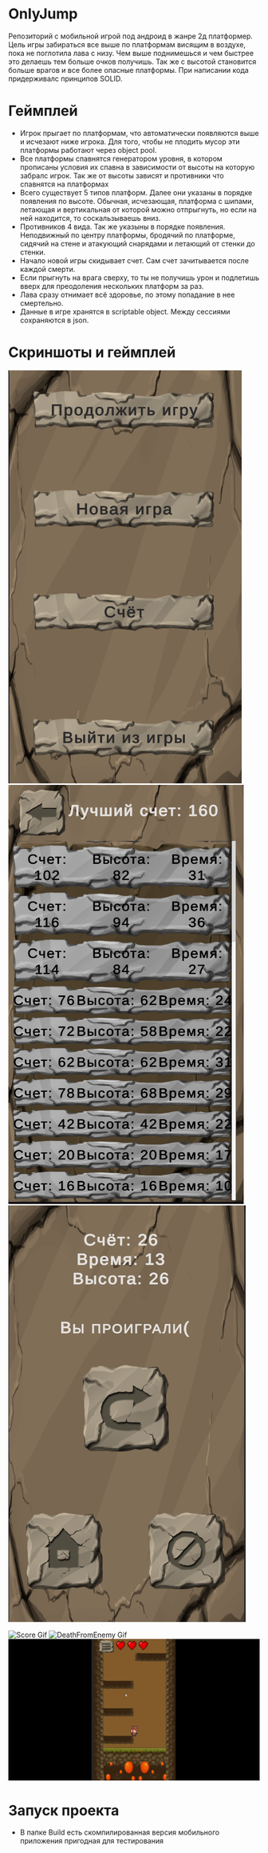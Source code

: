 # OnlyJump
Репозиторий с мобильной игрой под андроид в жанре 2д платформер. Цель игры забираться все выше по платформам висящим в воздухе, пока не поглотила лава с низу. Чем выше поднимешься и чем быстрее это делаешь тем больше очков получишь. Так же с высотой становится больше врагов и все более опасные платформы. При написании кода придерживалс принципов SOLID. 

# Геймплей
- Игрок прыгает по платформам, что автоматически появляются выше и исчезают ниже игрока. Для того, чтобы не плодить мусор эти платформы работают через object pool.
- Все платформы спавнятся генератором уровня, в котором прописаны условия их спавна в зависимости от высоты на которую забралс игрок. Так же от высоты зависят и противники что спавнятся на платформах
- Всего существует 5 типов платформ. Далее они указаны в порядке появления по высоте. Обычная, исчезающая, платформа с шипами, летающая и вертикальная от которой можно отпрыгнуть, но если на ней находится, то соскальзываешь вниз.
- Противников 4 вида. Так же указыны в порядке появления. Неподвижный по центру платформы, бродячий по платформе, сидячий на стене и атакующий снарядами и летающий от стенки до стенки.
- Начало новой игры скидывает счет. Сам счет зачитывается после каждой смерти.
- Если прыгнуть на врага сверху, то ты не получишь урон и подлетишь вверх для преодоления нескольких платформ за раз.
- Лава сразу отнимает всё здоровье, по этому попадание в нее смертельно.
- Данные в игре хранятся в scriptable object. Между сессиями сохраняются в json.

  
# Скриншоты и геймплей
![MainMenu](Screenshots/MainMenu.png) 
![Score](Screenshots/Score.png) 
![DeathMenu](Screenshots/DeathMenu.png)

![Score Gif](Screenshots/Score.gif) 
![DeathFromEnemy Gif](Screenshots/DeathFromEnemy.gif) 
![DeathFromLava Gif](Screenshots/DeathFromLava.gif)

# Запуск проекта
- В папке Build есть скомпилированная версия мобильного приложения пригодная для тестирования
